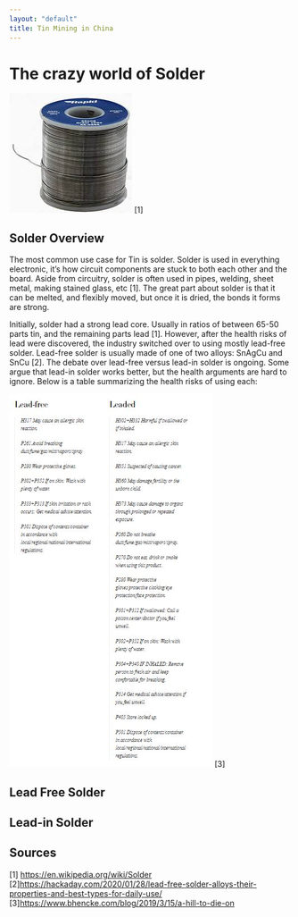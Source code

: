 ```yaml
---
layout: "default"
title: Tin Mining in China
---
```

# The crazy world of Solder
![Solder](images/solder.JPG) [1]
## Solder Overview
The most common use case for Tin is solder. Solder is used in everything electronic, it’s how circuit components are stuck to both each other and the board. Aside from circuitry, solder is often used in pipes, welding, sheet metal, making stained glass, etc [1]. The great part about solder is that it can be melted, and flexibly moved, but once it is dried, the bonds it forms are strong.

Initially, solder had a strong lead core. Usually in ratios of between 65-50 parts tin, and the remaining parts lead [1]. However, after the health risks of lead were discovered, the industry switched over to using mostly lead-free solder. Lead-free solder is usually made of one of two alloys: SnAgCu and SnCu [2]. The debate over lead-free versus lead-in solder is ongoing. Some argue that lead-in solder works better, but the health arguments are hard to ignore. Below is a table summarizing the health risks of using each:

![Dangers of Solder](images/leadbad.JPG) [3]

## Lead Free Solder


## Lead-in Solder



## Sources
[1] https://en.wikipedia.org/wiki/Solder
[2]https://hackaday.com/2020/01/28/lead-free-solder-alloys-their-properties-and-best-types-for-daily-use/
[3]https://www.bhencke.com/blog/2019/3/15/a-hill-to-die-on
